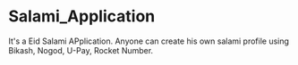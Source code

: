 # Salami_Application
It's a Eid Salami APplication. Anyone can create his own salami profile using Bikash, Nogod, U-Pay, Rocket Number.
